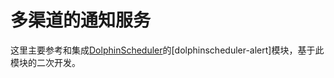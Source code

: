# 多渠道的通知服务

这里主要参考和集成[DolphinScheduler](https://gitee.com/landonniao/DolphinScheduler)的[dolphinscheduler-alert]模块，基于此模块的二次开发。